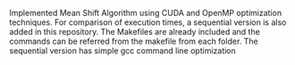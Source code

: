 Implemented Mean Shift Algorithm using CUDA and OpenMP optimization techniques. For comparison of execution times, a sequential version is also added in this repository. The Makefiles are already included and the commands can be referred from the makefile from each folder.
The sequential version has simple gcc command line optimization

